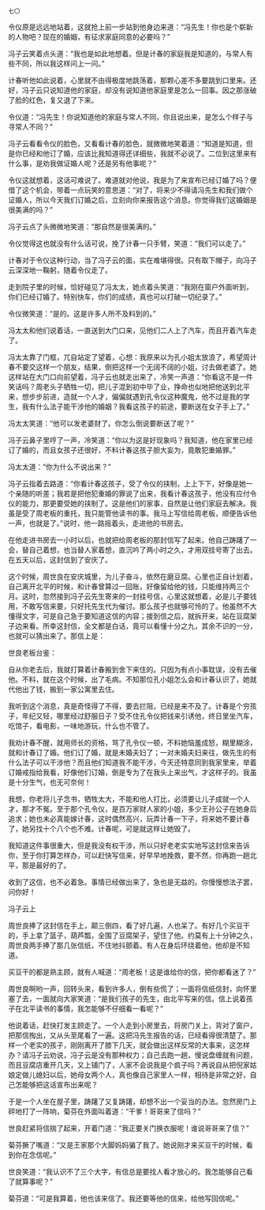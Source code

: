     七〇 

   令仪原是远远地站着，这就抢上前一步站到他身边来道：“冯先生！你也是个崭新的人物吧？现在的婚姻，有征求家庭同意的必要吗？”

   冯子云笑着点头道：“我也是如此地想着。但是计春的家庭我是知道的，与常人有些不同，所以我这样问上一问。”

   计春听他如此说着，心里就不由得极度地跳荡着，那颗心差不多要跳到口里来。还好，冯子云只说知道他的家庭，却没有说知道他家庭里是怎么一回事。因之那涨破了脸的红色，复又退了下来。

   令仪道：“冯先生！你说知道他的家庭与常人不同，你且说出来，是怎么个样子与寻常人不同？”

   冯子云看看令仪的脸色，又看看计春的脸色，就微微地笑着道：“知道是知道，但是你已经和他订了婚，应该比我知道得还详细些，我就不必说了。二位到这里来有什么事，是劝我做证婚人呢？还是另有他事呢？”

   令仪这就想着，这话可难说了。难道就对他说，我是为了来宣布已经订婚了吗？便借了这个机会，带着一点玩笑的意思道：“对了，将来少不得请冯先生和我们做个证婚人，所以今天我们订婚之后，立刻向你来报告这个消息。你觉得我们这婚姻是很美满的吗？”

   冯子云点了头微微地笑道：“那自然是很美满的。”

   令仪觉得这也就没有什么话可说，挽了计春一只手臂，笑道：“我们可以走了。”

   计春对于令仪这种行动，当了冯子云的面，实在难堪得很。只有取下帽子，向冯子云深深地一鞠躬，随着令仪走了。

   走到院子里的时候，恰好碰见了冯太太，她点着头笑道：“我刚在窗户外面听到，你们已经订婚了。特别快车，你们的成绩，真也可以打破一切纪录了。”

   令仪微笑道：“是的。这是许多人所不及料到的。”

   冯太太和他们说着话，一直送到大门口来，见他们二人上了汽车，而且开着汽车走了。

   冯太太靠了门框，兀自站定了望着，心想：我原来以为孔小姐太放浪了，希望周计春不要交这样一个朋友，结果，倒把这样一个无阔不阔的小姐，讨去做老婆了。她这样站在大门口向前望着，冯子云也就走出来了，冷笑一声道：“你看这不是一件笑话吗？周老头子牺牲一切，把儿子混到初中毕了业，挣命也似地把他送到北平来，想步步前进，造就一个人才，偏偏就遇到孔令仪这种魔鬼，他不过是我的学生，我有什么法子能干涉他的婚姻？我看这孩子的前途，要断送在女子手上了。”

   冯太太笑道：“他可以发老婆财了。你怎么倒说要断送了呢？”

   冯子云鼻子里哼了一声，冷笑道：“你以为这是好现象吗？我知道，他在家里已经订了婚的，而且女孩子还很好，不料计春这孩子胆大妄为，竟敢犯重婚罪。”

   冯太太道：“你为什么不说出来？”

   冯子云指着去路道：“你看计春这孩子，受了令仪的挟制，上上下下，好像是她一个亲随的听差；我若是把他犯重婚的罪说了出来，我看计春这孩子，他没有应付令仪的能力，那更要受她的挟制了。这是他们的家事，自然是让他们家庭去解决。我虽是受了周老板的重托，我只能管他读书的事。我马上写信给周老板，顺便告诉他一声，也就是了。”说时，他一路摇着头，走进他的书房去。

   在他走进书房去一小时以后，也就把给周老板的那封信写了起来。他自己踌躇了一会，替自己着想，也当替人家着想，直沉吟了两小时之久，才用双挂号寄了出去。在五天以后，这封信到了安庆了。

   这个时候，周世良在安庆城里，为儿子奋斗，依然在磨豆腐。心里也正自计划着，自己离开北平的时候，和计春曾算过一回账，好像留给他的钱，只能维持两三个月。这时，忽然接到冯子云先生寄来的一封挂号信，心里这就想着，必是儿子要钱用，不敢写信来要，只好托先生代为催讨。那么孩子也就够可怜的了。他虽然不大懂得文字，可是自己急于要知道这信的内容；接到信之后，就拆开来，站在豆腐架子边来看。所幸这封信，全文都是白话，竟可以看懂十分之九，其余不识的一分，也就可以猜出来了。那信上是：

   世良老板台鉴：

   自从你老去后，我就打算着计春搬到舍下来住的。只因为有点小事耽误，没有去催他。不料，就在这个时候，出了毛病。不知那位孔小姐怎么会和计春认识了，她就代他出了钱，搬到一家公寓里去住。

   我听到这个消息，真是奇怪得了不得，要去拦阻，已经是来不及了。计春是个穷孩子，年纪又轻，哪里经过舒服日子？受不住孔令仪把钱来引诱他，终日里坐汽车，吃馆子，看电影，一味地游玩，什么也不管了。

   我劝计春不醒，就用师长的资格，骂了孔令仪一顿，不料她恼羞成怒，糊里糊涂，就和计春订了婚。他们订了婚，就是未婚夫妇了；一对未婚夫妇来往，做先生的有什么法子可以干涉他？而且他们知道我不能干涉，今天还特意同到我家里来，举着订婚戒指给我看，好像他们订婚，倒是专为了在我头上来出气，才这样子的。我虽是十分生气，也无可奈何！

   我想，你老将儿子念书，牺牲太大，不能和他人打比，必须要让儿子成就一个人才，那才不冤。至于那个孔令仪，是百万家财人家的小姐，多少王孙公子在她身后追求；她也未必真能嫁计春，这时偶然高兴，玩弄计春一下子，将来她不要计春了，她另找十个八个也不难。计春呢，可是就这样让她毁了。

   我知道这件事很重大，但是我没有权干涉，所以只好老老实实地写这封信来告诉你，至于你打算怎样办，可以赶快写信来，好早早地挽救，要不然，你再跑一趟北平，那是最好的了。

   收到了这信，也不必着急。事情已经做出来了，急也是无益的。你慢慢想法子罢，问你好！

   冯子云上

   周世良捧了这封信在手上，颠三倒四，看了好几遍，人也呆了。有好几个买豆干的，手上拿了篮子，葫芦瓢，全围了豆腐架子，望住了他。约莫有上十分钟之久，周世良两手捧了那几张信纸，不住地抖颤着。有人在身后环绕着他，他却是不知道。

   买豆干的都是熟主顾，就有人喊道：“周老板！这是谁给你的信，把你都看迷了？”

   周世良啊哟一声，回转头来，看到许多人，倒有些慌了；一面将信纸信封，向怀里塞了去，一面就向大家笑道：“是我们孩子的先生，由北平写来的信。信上说着孩子在北平读书的事情，我怎能够不仔细看一看呢？”

   他说着话，赶快打发主顾走了。一个人走到小房里去，将房门关上，背对了窗户，把那信掏出，又从头至尾看了一遍。这把冯先生报告的话，已经看得很清楚了。那样一个老实的孩子，刚刚离开了膝下几天，就会做出这样反常的大事来，这怎样办？请冯子云劝说，冯子云是没有那种权力；自己去跑一趟，慢说盘缠就有问题，而且豆腐店重开几天，又上铺门了，人家不会说我是个疯子吗？再说自从把倪家姑娘定做儿媳妇以后，她母女两个人，真也像自己家里人一样，相待是非常之好，自己怎能够把这话宣布出来呢？

   于是一个人坐在屋子里，踌躇了又复踌躇，却想不出一个妥当的办法。忽然房门上砰地打了一阵响，菊芬在外面叫着道：“干爹！哥哥来了信吗？”

   世良赶紧将信揣了起来，开着门道：“我正要关门换衣服呢！谁说哥哥来了信？”

   菊芬撅了嘴道：“又是王家那个大脚妈妈骗了我了。她说刚才来买豆干的时候，看到你在念信呢。”

   世良笑道：“我认识不了三个大字，有信总是要找人看才放心的。我怎能够自己看了就算事呢？”

   菊芬道：“可是我算着，他也该来信了。我还要等他的信来，给他写回信呢。”

